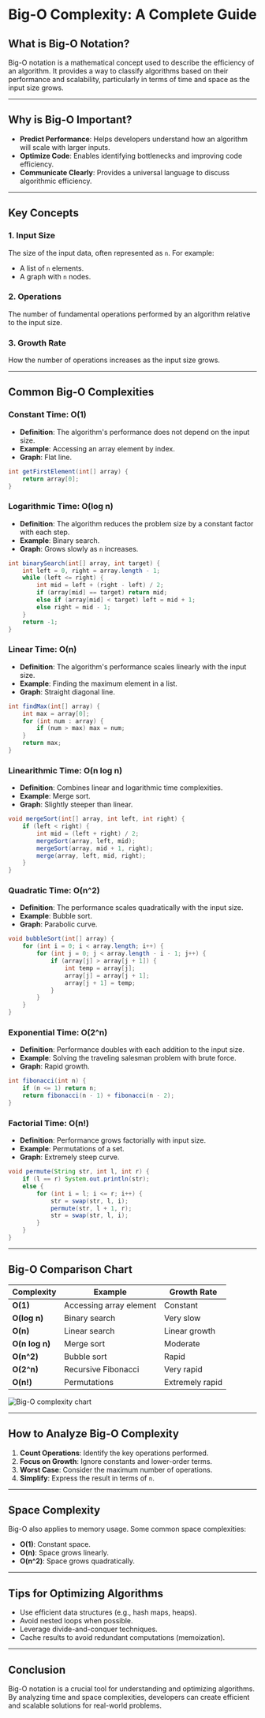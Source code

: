 # Big-O Complexity: A Complete Guide

## What is Big-O Notation?
Big-O notation is a mathematical concept used to describe the efficiency of an algorithm. It provides a way to classify algorithms based on their performance and scalability, particularly in terms of time and space as the input size grows.

---

## Why is Big-O Important?
- **Predict Performance**: Helps developers understand how an algorithm will scale with larger inputs.
- **Optimize Code**: Enables identifying bottlenecks and improving code efficiency.
- **Communicate Clearly**: Provides a universal language to discuss algorithmic efficiency.

---

## Key Concepts
### 1. Input Size
The size of the input data, often represented as `n`. For example:
- A list of `n` elements.
- A graph with `n` nodes.

### 2. Operations
The number of fundamental operations performed by an algorithm relative to the input size.

### 3. Growth Rate
How the number of operations increases as the input size grows.

---

## Common Big-O Complexities

### Constant Time: **O(1)**
- **Definition**: The algorithm's performance does not depend on the input size.
- **Example**: Accessing an array element by index.
- **Graph**: Flat line.

```java
int getFirstElement(int[] array) {
    return array[0];
}
```

### Logarithmic Time: **O(log n)**
- **Definition**: The algorithm reduces the problem size by a constant factor with each step.
- **Example**: Binary search.
- **Graph**: Grows slowly as `n` increases.

```java
int binarySearch(int[] array, int target) {
    int left = 0, right = array.length - 1;
    while (left <= right) {
        int mid = left + (right - left) / 2;
        if (array[mid] == target) return mid;
        else if (array[mid] < target) left = mid + 1;
        else right = mid - 1;
    }
    return -1;
}
```

### Linear Time: **O(n)**
- **Definition**: The algorithm's performance scales linearly with the input size.
- **Example**: Finding the maximum element in a list.
- **Graph**: Straight diagonal line.

```java
int findMax(int[] array) {
    int max = array[0];
    for (int num : array) {
        if (num > max) max = num;
    }
    return max;
}
```

### Linearithmic Time: **O(n log n)**
- **Definition**: Combines linear and logarithmic time complexities.
- **Example**: Merge sort.
- **Graph**: Slightly steeper than linear.

```java
void mergeSort(int[] array, int left, int right) {
    if (left < right) {
        int mid = (left + right) / 2;
        mergeSort(array, left, mid);
        mergeSort(array, mid + 1, right);
        merge(array, left, mid, right);
    }
}
```

### Quadratic Time: **O(n^2)**
- **Definition**: The performance scales quadratically with the input size.
- **Example**: Bubble sort.
- **Graph**: Parabolic curve.

```java
void bubbleSort(int[] array) {
    for (int i = 0; i < array.length; i++) {
        for (int j = 0; j < array.length - i - 1; j++) {
            if (array[j] > array[j + 1]) {
                int temp = array[j];
                array[j] = array[j + 1];
                array[j + 1] = temp;
            }
        }
    }
}
```

### Exponential Time: **O(2^n)**
- **Definition**: Performance doubles with each addition to the input size.
- **Example**: Solving the traveling salesman problem with brute force.
- **Graph**: Rapid growth.

```java
int fibonacci(int n) {
    if (n <= 1) return n;
    return fibonacci(n - 1) + fibonacci(n - 2);
}
```

### Factorial Time: **O(n!)**
- **Definition**: Performance grows factorially with input size.
- **Example**: Permutations of a set.
- **Graph**: Extremely steep curve.

```java
void permute(String str, int l, int r) {
    if (l == r) System.out.println(str);
    else {
        for (int i = l; i <= r; i++) {
            str = swap(str, l, i);
            permute(str, l + 1, r);
            str = swap(str, l, i);
        }
    }
}
```

---

## Big-O Comparison Chart
| Complexity       | Example                   | Growth Rate            |
|------------------|---------------------------|------------------------|
| **O(1)**         | Accessing array element   | Constant               |
| **O(log n)**     | Binary search             | Very slow              |
| **O(n)**         | Linear search             | Linear growth          |
| **O(n log n)**   | Merge sort                | Moderate               |
| **O(n^2)**       | Bubble sort               | Rapid                  |
| **O(2^n)**       | Recursive Fibonacci       | Very rapid             |
| **O(n!)**        | Permutations              | Extremely rapid        |

![Big-O complexity chart](images/big-o%20complexity%20chart.png)

---

## How to Analyze Big-O Complexity
1. **Count Operations**: Identify the key operations performed.
2. **Focus on Growth**: Ignore constants and lower-order terms.
3. **Worst Case**: Consider the maximum number of operations.
4. **Simplify**: Express the result in terms of `n`.

---

## Space Complexity
Big-O also applies to memory usage. Some common space complexities:
- **O(1)**: Constant space.
- **O(n)**: Space grows linearly.
- **O(n^2)**: Space grows quadratically.

---

## Tips for Optimizing Algorithms
- Use efficient data structures (e.g., hash maps, heaps).
- Avoid nested loops when possible.
- Leverage divide-and-conquer techniques.
- Cache results to avoid redundant computations (memoization).

---

## Conclusion
Big-O notation is a crucial tool for understanding and optimizing algorithms. By analyzing time and space complexities, developers can create efficient and scalable solutions for real-world problems.
